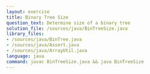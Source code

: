 ```yaml
---
layout: exercise
title: Binary Tree Size
question_text: Determine size of a binary tree
solution_file: /sources/java/BinTreeSize.java
library_files:
- /sources/java/BinTree.java
- /sources/java/Assert.java
- /sources/java/ArrayUtil.java
language: java
command: javac BinTreeSize.java && java BinTreeSize
---
```

